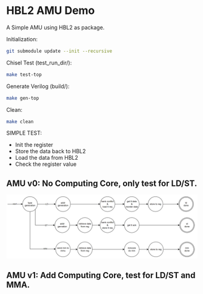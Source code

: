 # HBL2 AMU Demo

A Simple AMU using HBL2 as package.

Initialization:

```BASH
git submodule update --init --recursive
```

Chisel Test (test_run_dir/):
```BASH
make test-top
```

Generate Verilog (build/):
```BASH
make gen-top
```

Clean:
```BASH
make clean
```


SIMPLE TEST:

- Init the register
- Store the data back to HBL2
- Load the data from HBL2
- Check the register value


## AMU v0: No Computing Core, only test for LD/ST.

![AMU v0](images/v1.png)

## AMU v1: Add Computing Core, test for LD/ST and MMA.
